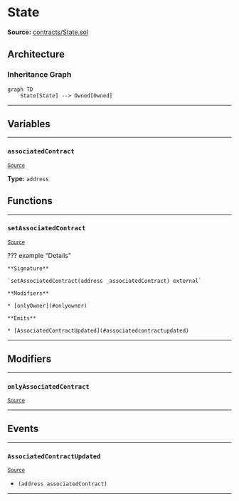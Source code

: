 # State

**Source:** [contracts/State.sol](https://github.com/Synthetixio/synthetix/tree/develop/contracts/State.sol)

## Architecture

### Inheritance Graph

```mermaid
graph TD
    State[State] --> Owned[Owned]
```

---

## Variables

---

### `associatedContract`
<sub>[Source](https://github.com/Synthetixio/synthetix/tree/develop/contracts/State.sol#L11)</sub>

**Type:** `address`

## Functions

---

### `setAssociatedContract`
<sub>[Source](https://github.com/Synthetixio/synthetix/tree/develop/contracts/State.sol#L24)</sub>

??? example "Details"

    **Signature**

    `setAssociatedContract(address _associatedContract) external`

    **Modifiers**

    * [onlyOwner](#onlyowner)

    **Emits**

    * [AssociatedContractUpdated](#associatedcontractupdated)

---

## Modifiers

---

### `onlyAssociatedContract`
<sub>[Source](https://github.com/Synthetixio/synthetix/tree/develop/contracts/State.sol#L31)</sub>

---

## Events

---

### `AssociatedContractUpdated`
<sub>[Source](https://github.com/Synthetixio/synthetix/tree/develop/contracts/State.sol#L38)</sub>

- `(address associatedContract)`

---

